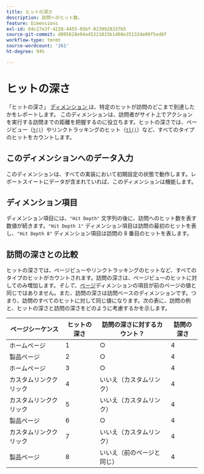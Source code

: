 ```yaml
---
title: ヒットの深さ
description: 訪問へのヒット数。
feature: Dimensions
exl-id: 84c27e3f-4228-4455-95bf-0239928337b5
source-git-commit: d095628e94a45221815b1d08e35132de09f5ed8f
workflow-type: tm+mt
source-wordcount: '261'
ht-degree: 94%

---
```


# ヒットの深さ

「ヒットの深さ」 [ ディメンション ](overview.md) は、特定のヒットが訪問のどこまで到達したかをレポートします。 このディメンションは、訪問者がサイト上でアクションを実行する訪問までの距離を把握するのに役立ちます。ヒットの深さでは、ページビュー（[`t()`](/help/implement/vars/functions/t-method.md)）やリンクトラッキングのヒット（[`tl()`](/help/implement/vars/functions/tl-method.md)）など、すべてのタイプのヒットをカウントします。

## このディメンションへのデータ入力

このディメンションは、すべての実装において初期設定の状態で動作します。レポートスイートにデータが含まれていれば、このディメンションは機能します。

## ディメンション項目

ディメンション項目には、`"Hit Depth"` 文字列の後に、訪問へのヒット数を表す数値が続きます。`"Hit Depth 1"` ディメンション項目は訪問の最初のヒットを表し、`"Hit Depth 8"` ディメンション項目は訪問の 8 番目のヒットを表します。

## 訪問の深さとの比較

ヒットの深さでは、ページビューやリンクトラッキングのヒットなど、すべてのタイプのヒットがカウントされます。訪問の深さは、ページビューのヒットに対してのみ増加します。_そして_、[ページ](page.md)ディメンションの項目が前のページの値と同じではありません。また、訪問の深さは訪問ベースのディメンションです。つまり、訪問のすべてのヒットに対して同じ値になります。次の表に、訪問の例と、ヒットの深さと訪問の深さをどのように考慮するかを示します。

| ページシーケンス | ヒットの深さ | 訪問の深さに対するカウント？ | 訪問の深さ |
| --- | --- | --- | --- |
| ホームページ | 1 | ○ | 4 |
| 製品ページ | 2 | ○ | 4 |
| ホームページ | 3 | ○ | 4 |
| カスタムリンククリック | 4 | いいえ（カスタムリンク） | 4 |
| カスタムリンククリック | 5 | いいえ（カスタムリンク） | 4 |
| 製品ページ | 6 | ○ | 4 |
| カスタムリンククリック | 7 | いいえ（カスタムリンク） | 4 |
| 製品ページ | 8 | いいえ（前のページと同じ） | 4 |
